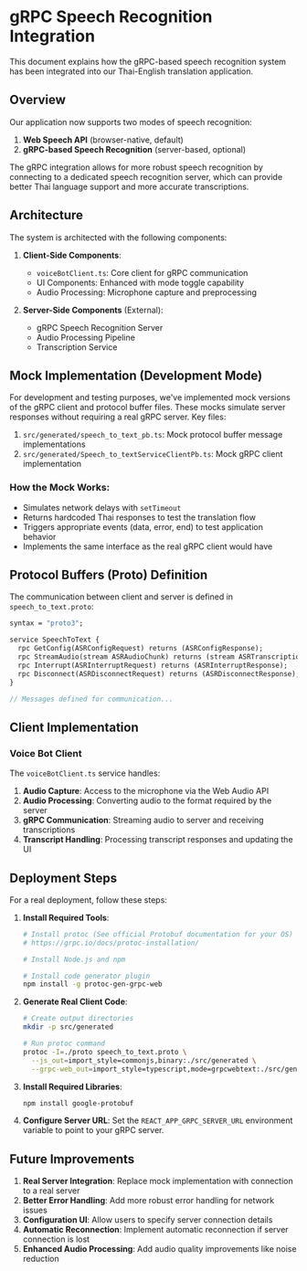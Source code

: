 
# gRPC Speech Recognition Integration

This document explains how the gRPC-based speech recognition system has been integrated into our Thai-English translation application.

## Overview

Our application now supports two modes of speech recognition:
1. **Web Speech API** (browser-native, default)
2. **gRPC-based Speech Recognition** (server-based, optional)

The gRPC integration allows for more robust speech recognition by connecting to a dedicated speech recognition server, which can provide better Thai language support and more accurate transcriptions.

## Architecture

The system is architected with the following components:

1. **Client-Side Components**:
   - `voiceBotClient.ts`: Core client for gRPC communication
   - UI Components: Enhanced with mode toggle capability
   - Audio Processing: Microphone capture and preprocessing

2. **Server-Side Components** (External):
   - gRPC Speech Recognition Server
   - Audio Processing Pipeline
   - Transcription Service

## Mock Implementation (Development Mode)

For development and testing purposes, we've implemented mock versions of the gRPC client and protocol buffer files. These mocks simulate server responses without requiring a real gRPC server. Key files:

1. `src/generated/speech_to_text_pb.ts`: Mock protocol buffer message implementations
2. `src/generated/Speech_to_textServiceClientPb.ts`: Mock gRPC client implementation

### How the Mock Works:

- Simulates network delays with `setTimeout`
- Returns hardcoded Thai responses to test the translation flow
- Triggers appropriate events (data, error, end) to test application behavior
- Implements the same interface as the real gRPC client would have

## Protocol Buffers (Proto) Definition

The communication between client and server is defined in `speech_to_text.proto`:

```protobuf
syntax = "proto3";

service SpeechToText {
  rpc GetConfig(ASRConfigRequest) returns (ASRConfigResponse);
  rpc StreamAudio(stream ASRAudioChunk) returns (stream ASRTranscription);
  rpc Interrupt(ASRInterruptRequest) returns (ASRInterruptResponse);
  rpc Disconnect(ASRDisconnectRequest) returns (ASRDisconnectResponse);
}

// Messages defined for communication...
```

## Client Implementation

### Voice Bot Client

The `voiceBotClient.ts` service handles:
1. **Audio Capture**: Access to the microphone via the Web Audio API
2. **Audio Processing**: Converting audio to the format required by the server
3. **gRPC Communication**: Streaming audio to server and receiving transcriptions
4. **Transcript Handling**: Processing transcript responses and updating the UI

## Deployment Steps

For a real deployment, follow these steps:

1. **Install Required Tools**:
   ```bash
   # Install protoc (See official Protobuf documentation for your OS)
   # https://grpc.io/docs/protoc-installation/
   
   # Install Node.js and npm
   
   # Install code generator plugin
   npm install -g protoc-gen-grpc-web
   ```

2. **Generate Real Client Code**:
   ```bash
   # Create output directories
   mkdir -p src/generated
   
   # Run protoc command
   protoc -I=./proto speech_to_text.proto \
     --js_out=import_style=commonjs,binary:./src/generated \
     --grpc-web_out=import_style=typescript,mode=grpcwebtext:./src/generated
   ```

3. **Install Required Libraries**:
   ```bash
   npm install google-protobuf
   ```

4. **Configure Server URL**:
   Set the `REACT_APP_GRPC_SERVER_URL` environment variable to point to your gRPC server.

## Future Improvements

1. **Real Server Integration**: Replace mock implementation with connection to a real server
2. **Better Error Handling**: Add more robust error handling for network issues
3. **Configuration UI**: Allow users to specify server connection details
4. **Automatic Reconnection**: Implement automatic reconnection if server connection is lost
5. **Enhanced Audio Processing**: Add audio quality improvements like noise reduction
